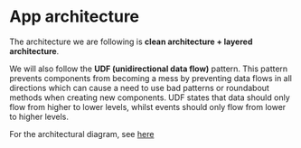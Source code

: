 # App architecture
The architecture we are following is **clean architecture + layered architecture**.

We will also follow the **UDF (unidirectional data flow)** pattern. This 
pattern prevents components from becoming a mess by preventing data
flows in all directions which can cause a need to use bad patterns or
roundabout methods when creating new components. UDF states that data
should only flow from higher to lower levels, whilst events should only
flow from lower to higher levels.

For the architectural diagram, see 
[here](https://app.diagrams.net/#G1KfvI2l3sSw60OnoCoiyBvBQL2PPhB4ps)